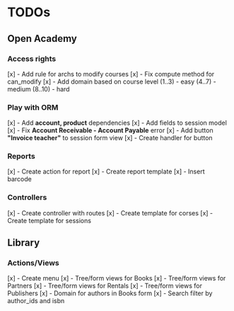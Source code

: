 # TODOs

## Open Academy

### Access rights

[x] - Add rule for archs to modify courses
[x] - Fix compute method for can_modify
[x] - Add domain based on course level (1..3) - easy (4..7) - medium (8..10) - hard

### Play with ORM

[x] - Add **account, product** dependencies
[x] - Add fields to session model
[x] - Fix **Account Receivable - Account Payable** error
[x] - Add button **"Invoice teacher"** to session form view
[x] - Create handler for button

### Reports

[x] - Create action for report
[x] - Create report template
[x] - Insert barcode

### Controllers

[x] - Create controller with routes
[x] - Create template for corses
[x] - Create template for sessions

## Library

### Actions/Views

[x] - Create menu
[x] - Tree/form views for Books
[x] - Tree/form views for Partners
[x] - Tree/form views for Rentals
[x] - Tree/form views for Publishers
[x] - Domain for authors in Books form
[x] - Search filter by author_ids and isbn
